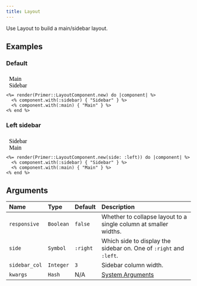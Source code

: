 ```yaml
---
title: Layout
---
```


Use Layout to build a main/sidebar layout.

## Examples

### Default

<iframe style="width: 100%; border: 0px; height: 40px;" srcdoc="<html><head><link href='https://unpkg.com/@primer/css/dist/primer.css' rel='stylesheet'></head><body><div class='gutter-condensed gutter-lg d-flex'>  <div class='flex-shrink-0 col-9'>    Main</div>    <div class='flex-shrink-0 col-3'>      Sidebar</div></div></body></html>"></iframe>

```erb
<%= render(Primer::LayoutComponent.new) do |component| %>
  <% component.with(:sidebar) { "Sidebar" } %>
  <% component.with(:main) { "Main" } %>
<% end %>
```

### Left sidebar

<iframe style="width: 100%; border: 0px; height: 40px;" srcdoc="<html><head><link href='https://unpkg.com/@primer/css/dist/primer.css' rel='stylesheet'></head><body><div class='gutter-condensed gutter-lg d-flex'>    <div class='flex-shrink-0 col-3'>      Sidebar</div>  <div class='flex-shrink-0 col-9'>    Main</div></div></body></html>"></iframe>

```erb
<%= render(Primer::LayoutComponent.new(side: :left)) do |component| %>
  <% component.with(:sidebar) { "Sidebar" } %>
  <% component.with(:main) { "Main" } %>
<% end %>
```

## Arguments

| Name | Type | Default | Description |
| :- | :- | :- | :- |
| `responsive` | `Boolean` | `false` | Whether to collapse layout to a single column at smaller widths. |
| `side` | `Symbol` | `:right` | Which side to display the sidebar on. One of `:right` and `:left`. |
| `sidebar_col` | `Integer` | `3` | Sidebar column width. |
| `kwargs` | `Hash` | N/A | [System Arguments](/system-arguments) |
